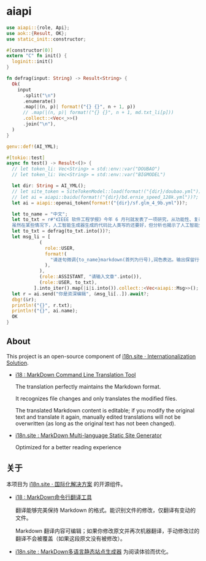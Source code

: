 # aiapi

```rust
use aiapi::{role, Api};
use aok::{Result, OK};
use static_init::constructor;

#[constructor(0)]
extern "C" fn init() {
  loginit::init()
}

fn defrag(input: String) -> Result<String> {
  Ok(
    input
      .split("\n")
      .enumerate()
      .map(|(n, p)| format!("{} {}", n + 1, p))
      // .map(|(n, p)| format!("{} {}", n + 1, md.txt_li[p]))
      .collect::<Vec<_>>()
      .join("\n"),
  )
}

genv::def!(AI_YML);

#[tokio::test]
async fn test() -> Result<()> {
  // let token_li: Vec<String> = std::env::var("DOUBAO")
  // let token_li: Vec<String> = std::env::var("BIGMODEL")

  let dir: String = AI_YML();
  // let site_token = SiteTokenModel::load(format!("{dir}/doubao.yml"))?;
  // let ai = aiapi::baidu(format!("{dir}/bd.ernie_speed_128k.yml"))?;
  let ai = aiapi::openai_token(format!("{dir}/sf.glm_4_9b.yml"))?;

  let to_name = "中文";
  let to_txt = r#"《IEEE 软件工程学报》今年 6 月刊就发表了一项研究，从功能性、复杂性与安全性等方面评估了 OpenAI 的 ChatGPT 所生成的代码。结果表明，ChatGPT 在生成功能性代码方面取得了极大的成功，成功率最低为 0.66% ，最高可达 89% ，具体要取决于任务的难度、编程语言等许多其他因素。
  虽然在某些情况下，人工智能生成器生成的代码比人类写的还要好，但分析也揭示了人工智能生成的代码存在一些安全问题。"#;
  let to_txt = defrag(to_txt.into())?;
  let msg_li = [
            (
              role::USER,
              format!(
                "请逐句微调{to_name}markdown(首列为行号),润色表达。输出保留行号,不增删换行,不添油加醋,不要破坏markdown格式和html标签。"
              ),
            ),
            (role::ASSISTANT, "请输入文章".into()),
            (role::USER, to_txt),
          ].into_iter().map(|i|i.into()).collect::<Vec<aiapi::Msg>>();
  let r = ai.send("你是资深编辑", &msg_li[..]).await?;
  dbg!(&r);
  println!("{}", r.txt);
  println!("{}", ai.name);
  OK
}
```

## About

This project is an open-source component of [i18n.site ⋅ Internationalization Solution](https://i18n.site).

* [i18 : MarkDown Command Line Translation Tool](https://i18n.site/i18)

  The translation perfectly maintains the Markdown format.

  It recognizes file changes and only translates the modified files.

  The translated Markdown content is editable; if you modify the original text and translate it again, manually edited translations will not be overwritten (as long as the original text has not been changed).

* [i18n.site : MarkDown Multi-language Static Site Generator](https://i18n.site/i18n.site)

  Optimized for a better reading experience

## 关于

本项目为 [i18n.site ⋅ 国际化解决方案](https://i18n.site) 的开源组件。

* [i18 :  MarkDown命令行翻译工具](https://i18n.site/i18)

  翻译能够完美保持 Markdown 的格式。能识别文件的修改，仅翻译有变动的文件。

  Markdown 翻译内容可编辑；如果你修改原文并再次机器翻译，手动修改过的翻译不会被覆盖（如果这段原文没有被修改）。

* [i18n.site : MarkDown多语言静态站点生成器](https://i18n.site/i18n.site) 为阅读体验而优化。